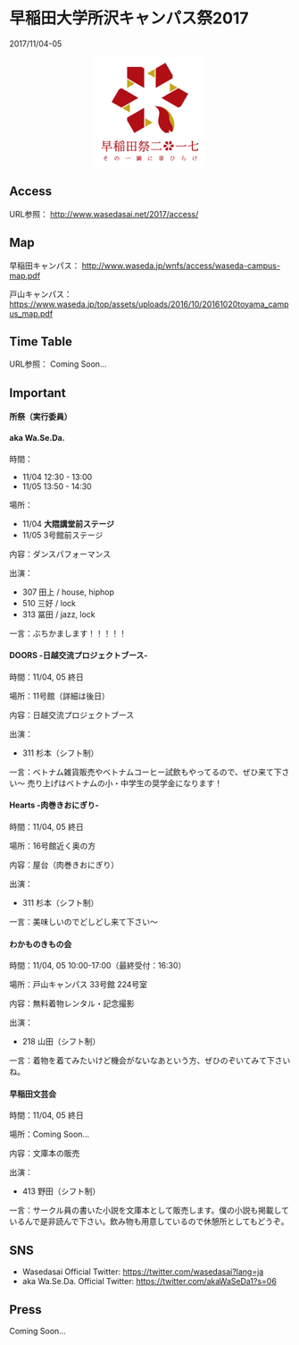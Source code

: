 # 早稲田大学所沢キャンパス祭2017
2017/11/04-05

<p><img alt="original" src="/figure/wasesai17logo.png"
style="display:block;margin-left:auto;margin-right:auto;"
width="200px" />
</p>

## Access
URL参照：
http://www.wasedasai.net/2017/access/

## Map
早稲田キャンパス：
http://www.waseda.jp/wnfs/access/waseda-campus-map.pdf

戸山キャンパス：
https://www.waseda.jp/top/assets/uploads/2016/10/20161020toyama_campus_map.pdf

## Time Table
URL参照：
Coming Soon...

## Important

#### 所祭（実行委員）

#### aka Wa.Se.Da.
時間：
- 11/04 12:30 - 13:00
- 11/05 13:50 - 14:30

場所：
- 11/04 **大隈講堂前ステージ**
- 11/05 3号館前ステージ

内容：ダンスパフォーマンス

出演：
- 307 田上 / house, hiphop
- 510 三好 / lock
- 313 冨田 / jazz, lock

一言：ぶちかまします！！！！！

#### DOORS -日越交流プロジェクトブース-
時間：11/04, 05 終日

場所：11号館（詳細は後日）

内容：日越交流プロジェクトブース

出演：
- 311 杉本（シフト制）

一言：ベトナム雑貨販売やベトナムコーヒー試飲もやってるので、ぜひ来て下さい〜
売り上げはベトナムの小・中学生の奨学金になります！

#### Hearts -肉巻きおにぎり-
時間：11/04, 05 終日

場所：16号館近く奥の方

内容：屋台（肉巻きおにぎり）

出演：
- 311 杉本（シフト制）

一言：美味しいのでどしどし来て下さい〜

#### わかものきもの会
時間：11/04, 05 10:00-17:00（最終受付：16:30）

場所：戸山キャンパス 33号館 224号室　

内容：無料着物レンタル・記念撮影

出演：
- 218 山田（シフト制）

一言：着物を着てみたいけど機会がないなあという方、ぜひのぞいてみて下さいね。

#### 早稲田文芸会
時間：11/04, 05 終日

場所：Coming Soon...

内容：文庫本の販売

出演：
- 413 野田（シフト制）

一言：サークル員の書いた小説を文庫本として販売します。僕の小説も掲載しているんで是非読んで下さい。飲み物も用意しているので休憩所としてもどうぞ。

## SNS
- Wasedasai Official Twitter:  https://twitter.com/wasedasai?lang=ja
- aka Wa.Se.Da. Official Twitter: https://twitter.com/akaWaSeDa1?s=06


## Press
Coming Soon...
